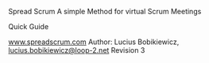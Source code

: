 Spread Scrum
A simple Method for virtual Scrum Meetings


Quick Guide


www.spreadscrum.com
Author: Lucius Bobikiewicz, lucius.bobikiewicz@loop-2.net
Revision 3
